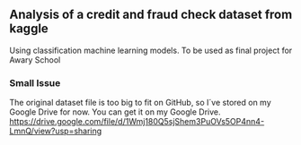 ## Analysis of a credit and fraud check dataset from kaggle
Using classification machine learning models. To be used as final project for Awary School

### Small Issue

The original dataset file is too big to fit on GitHub, so I´ve stored on my Google Drive for now. 
You can get it on my Google Drive. https://drive.google.com/file/d/1Wmj180Q5sjShem3PuOVs5OP4nn4-LmnQ/view?usp=sharing


